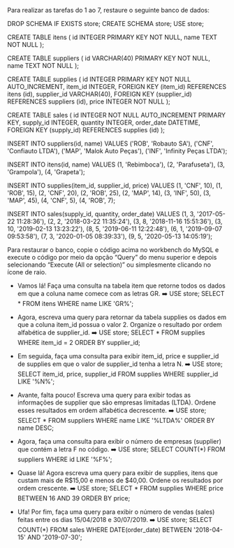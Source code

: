 Para realizar as tarefas do 1 ao 7, restaure o seguinte banco de dados:

DROP SCHEMA IF EXISTS store;
CREATE SCHEMA store;
USE store;

CREATE TABLE itens (
  id INTEGER PRIMARY KEY NOT NULL,
  name TEXT NOT NULL
);

CREATE TABLE suppliers (
  id VARCHAR(40) PRIMARY KEY NOT NULL,
  name TEXT NOT NULL
);

CREATE TABLE supplies (
  id INTEGER PRIMARY KEY NOT NULL AUTO_INCREMENT,
  item_id INTEGER,
  FOREIGN KEY (item_id) REFERENCES itens (id),
  supplier_id VARCHAR(40),
  FOREIGN KEY (supplier_id) REFERENCES suppliers (id),
  price INTEGER NOT NULL
);

CREATE TABLE sales (
  id INTEGER NOT NULL AUTO_INCREMENT PRIMARY KEY,
  supply_id INTEGER,
  quantity INTEGER,
  order_date DATETIME,
  FOREIGN KEY (supply_id) REFERENCES supplies (id)
);

INSERT INTO suppliers(id, name)
  VALUES ('ROB', 'Robauto SA'),
    ('CNF', 'Confiauto LTDA'),
    ('MAP', 'Malok Auto Peças'),
    ('INF', 'Infinity Peças LTDA');

INSERT INTO itens(id, name)
  VALUES (1, 'Rebimboca'),
    (2, 'Parafuseta'),
    (3, 'Grampola'),
    (4, 'Grapeta');

INSERT INTO supplies(item_id, supplier_id, price)
  VALUES (1, 'CNF', 10),
    (1, 'ROB', 15),
    (2, 'CNF', 20),
    (2, 'ROB', 25),
    (2, 'MAP', 14),
    (3, 'INF', 50),
    (3, 'MAP', 45),
    (4, 'CNF', 5),
    (4, 'ROB', 7);

INSERT INTO sales(supply_id, quantity, order_date)
  VALUES (1, 3, '2017-05-22 11:28:36'),
    (2, 2, '2018-03-22 11:35:24'),
    (3, 8, '2018-11-16 15:51:36'),
    (3, 10, '2019-02-13 13:23:22'),
    (8, 5, '2019-06-11 12:22:48'),
    (6, 1, '2019-09-07 09:53:58'),
    (7, 3, '2020-01-05 08:39:33'),
    (9, 5, '2020-05-13 14:05:19');


Para restaurar o banco, copie o código acima no workbench do MySQL e execute o código por meio da opção “Query” do menu superior e depois selecionando “Execute (All or selection)” ou simplesmente clicando no ícone de raio.

- Vamos lá! Faça uma consulta na tabela item que retorne todos os dados em que a coluna name comece com as letras GR.
➡️ USE store;
SELECT * FROM itens
WHERE name LIKE 'GR%';

- Agora, escreva uma query para retornar da tabela supplies os dados em que a coluna item_id possua o valor 2. Organize o resultado por ordem alfabética de supplier_id.
➡️ USE store;
SELECT * FROM supplies
WHERE item_id = 2 ORDER BY supplier_id;

- Em seguida, faça uma consulta para exibir item_id, price e supplier_id de supplies em que o valor de supplier_id tenha a letra N.
➡️ USE store;
SELECT item_id, price, supplier_id FROM supplies
WHERE supplier_id LIKE '%N%';

- Avante, falta pouco! Escreva uma query para exibir todas as informações de supplier que são empresas limitadas (LTDA). Ordene esses resultados em ordem alfabética decrescente.
➡️ USE store;
SELECT * FROM suppliers
WHERE name LIKE '%LTDA%' ORDER BY name DESC;

- Agora, faça uma consulta para exibir o número de empresas (supplier) que contém a letra F no código.
➡️ USE store;
SELECT COUNT(*) FROM suppliers
WHERE id LIKE '%F%';

- Quase lá! Agora escreva uma query para exibir de supplies, itens que custam mais de R$15,00 e menos de $40,00. Ordene os resultados por ordem crescente.
➡️ USE store;
SELECT * FROM supplies
WHERE price BETWEEN 16 AND 39 ORDER BY price;

- Ufa! Por fim, faça uma query para exibir o número de vendas (sales) feitas entre os dias 15/04/2018 e 30/07/2019.
➡️ USE store;
SELECT COUNT(*) FROM sales
WHERE DATE(order_date) BETWEEN '2018-04-15' AND '2019-07-30';